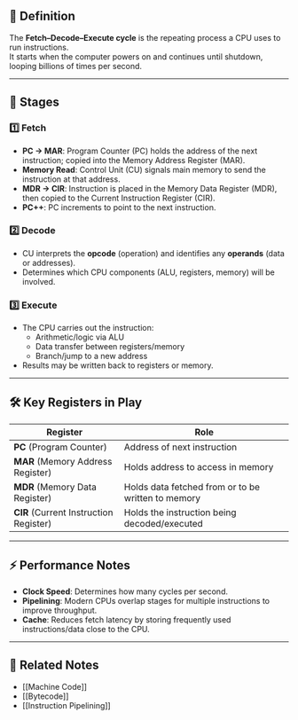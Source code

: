 

## 📜 Definition
The **Fetch–Decode–Execute cycle** is the repeating process a CPU uses to run instructions.  
It starts when the computer powers on and continues until shutdown, looping billions of times per second.

---

## 🧩 Stages

### 1️⃣ Fetch
- **PC → MAR**: Program Counter (PC) holds the address of the next instruction; copied into the Memory Address Register (MAR).
- **Memory Read**: Control Unit (CU) signals main memory to send the instruction at that address.
- **MDR → CIR**: Instruction is placed in the Memory Data Register (MDR), then copied to the Current Instruction Register (CIR).
- **PC++**: PC increments to point to the next instruction.

### 2️⃣ Decode
- CU interprets the **opcode** (operation) and identifies any **operands** (data or addresses).
- Determines which CPU components (ALU, registers, memory) will be involved.

### 3️⃣ Execute
- The CPU carries out the instruction:
  - Arithmetic/logic via ALU
  - Data transfer between registers/memory
  - Branch/jump to a new address
- Results may be written back to registers or memory.

---

## 🛠 Key Registers in Play
| Register | Role |
|----------|------|
| **PC** (Program Counter) | Address of next instruction |
| **MAR** (Memory Address Register) | Holds address to access in memory |
| **MDR** (Memory Data Register) | Holds data fetched from or to be written to memory |
| **CIR** (Current Instruction Register) | Holds the instruction being decoded/executed |

---

## ⚡ Performance Notes
- **Clock Speed**: Determines how many cycles per second.
- **Pipelining**: Modern CPUs overlap stages for multiple instructions to improve throughput.
- **Cache**: Reduces fetch latency by storing frequently used instructions/data close to the CPU.

---

## 📌 Related Notes
- [[Machine Code]]
- [[Bytecode]]
- [[Instruction Pipelining]]
